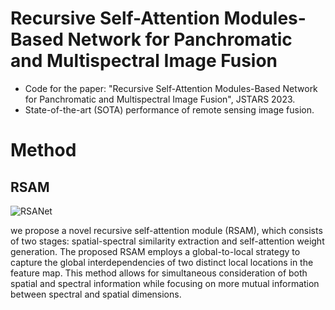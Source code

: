 # Recursive Self-Attention Modules-Based Network for Panchromatic and Multispectral Image Fusion
- Code for the paper: "Recursive Self-Attention Modules-Based Network for Panchromatic and Multispectral Image Fusion", JSTARS 2023.
- State-of-the-art (SOTA) performance of remote sensing image fusion.

# Method
## RSAM
![RSANet](#pic_center)

we propose a novel recursive self-attention module (RSAM), which consists of two stages: spatial-spectral similarity extraction and self-attention weight generation. The proposed RSAM employs a global-to-local strategy to capture the global interdependencies of two distinct
local locations in the feature map. This method allows for simultaneous consideration of both spatial and spectral information while focusing on more mutual information between spectral and spatial dimensions.
